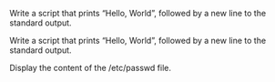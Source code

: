 Write a script that prints “Hello, World”, followed by a new line to the standard output.



Write a script that prints “Hello, World”, followed by a new line to the standard output.


Display the content of the /etc/passwd file.






